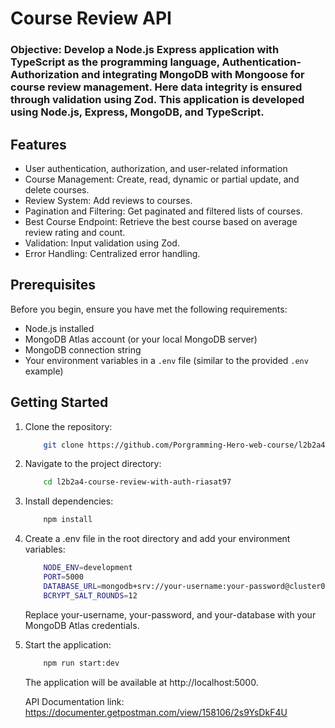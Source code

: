# Course Review API

### Objective: Develop a Node.js Express application with TypeScript as the programming language, Authentication-Authorization and integrating MongoDB with Mongoose for course review management. Here data integrity is ensured through validation using Zod. This application is developed using Node.js, Express, MongoDB, and TypeScript.

## Features

- User authentication, authorization, and user-related information
- Course Management: Create, read, dynamic or partial update, and delete courses.
- Review System: Add reviews to courses.
- Pagination and Filtering: Get paginated and filtered lists of courses.
- Best Course Endpoint: Retrieve the best course based on average review rating and count.
- Validation: Input validation using Zod.
- Error Handling: Centralized error handling.

## Prerequisites

Before you begin, ensure you have met the following requirements:

- Node.js installed
- MongoDB Atlas account (or your local MongoDB server)
- MongoDB connection string
- Your environment variables in a `.env` file (similar to the provided `.env` example)

## Getting Started

1.  Clone the repository:

    ```bash
        git clone https://github.com/Porgramming-Hero-web-course/l2b2a4-course-review-with-auth-riasat97.git
    ```

2.  Navigate to the project directory:
    ```bash
        cd l2b2a4-course-review-with-auth-riasat97
    ```
3.  Install dependencies:
    ```bash
        npm install
    ```
4.  Create a .env file in the root directory and add your environment variables:

    ```bash
        NODE_ENV=development
        PORT=5000
        DATABASE_URL=mongodb+srv://your-username:your-password@cluster0.mongodb.net/your-database?retryWrites=true&w=majority
        BCRYPT_SALT_ROUNDS=12
    ```

    Replace your-username, your-password, and your-database with your MongoDB Atlas credentials.

5.  Start the application:

    ```bash
        npm run start:dev
    ```

    The application will be available at http://localhost:5000.

    API Documentation link: https://documenter.getpostman.com/view/158106/2s9YsDkF4U
